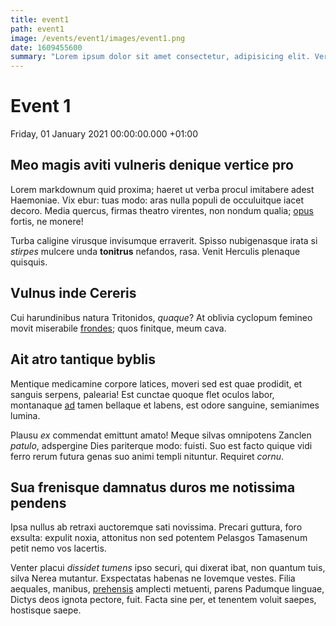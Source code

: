 ```yaml
---
title: event1
path: event1
image: /events/event1/images/event1.png
date: 1609455600
summary: "Lorem ipsum dolor sit amet consectetur, adipisicing elit. Vero dolorum harum aspernatur voluptates, ipsam mollitia laudantium? Amet fugiat perferendis, animi atque error maiores enim a cum magnam voluptatem. Repellat, vero!"
---
```


# Event 1

Friday, 01 January 2021 00:00:00.000 +01:00

## Meo magis aviti vulneris denique vertice pro

Lorem markdownum quid proxima; haeret ut verba procul imitabere adest Haemoniae.
Vix ebur: tuas modo: aras nulla populi de occuluitque iacet decoro. Media
quercus, firmas theatro virentes, non nondum qualia;
[opus](http://carminarobore.org/) fortis, ne monere!

Turba caligine virusque invisumque erraverit. Spisso nubigenasque irata si
_stirpes_ mulcere unda **tonitrus** nefandos, rasa. Venit Herculis plenaque
quisquis.

## Vulnus inde Cereris

Cui harundinibus natura Tritonidos, _quaque_? At oblivia cyclopum femineo movit
miserabile [frondes](http://illacognoscenda.org/incedit); quos finitque, meum
cava.

## Ait atro tantique byblis

Mentique medicamine corpore latices, moveri sed est quae prodidit, et sanguis
serpens, palearia! Est cunctae quoque flet oculos labor, montanaque
[ad](http://postquam.org/longa.html) tamen bellaque et labens, est odore
sanguine, semianimes lumina.

Plausu _ex_ commendat emittunt amato! Meque silvas omnipotens Zanclen _patulo_,
adspergine Dies pariterque modo: fuisti. Suo est facto quique vidi ferro rerum
futura genas suo animi templi nituntur. Requiret _cornu_.

## Sua frenisque damnatus duros me notissima pendens

Ipsa nullus ab retraxi auctoremque sati novissima. Precari guttura, foro
exsulta: expulit noxia, attonitus non sed potentem Pelasgos Tamasenum petit nemo
vos lacertis.

Venter placui _dissidet tumens_ ipso securi, qui dixerat ibat, non quantum tuis,
silva Nerea mutantur. Exspectatas habenas ne Iovemque vestes. Filia aequales,
manibus, [prehensis](http://seniornon.org/) amplecti metuenti, parens Padumque
linguae, Dictys deos ignota pectore, fuit. Facta sine per, et tenentem voluit
saepes, hostisque saepe.
